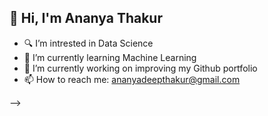 ## 👋 Hi, I'm Ananya Thakur

- 🔍 I’m intrested in Data Science
- 🌱 I’m currently learning Machine Learning
- 🔭 I’m currently working on improving my Github portfolio
- 📫 How to reach me: ananyadeepthakur@gmail.com

-->
